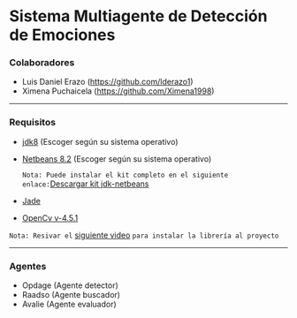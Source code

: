 # Sistema Multiagente de Detección de Emociones
### Colaboradores
  * Luis Daniel Erazo (https://github.com/lderazo1)
  * Ximena Puchaicela (https://github.com/Ximena1998)

---------------------------------

### Requisitos
* [jdk8](https://www.oracle.com/java/technologies/javase/javase-jdk8-downloads.html) (Escoger según su sistema operativo) 
* [Netbeans 8.2](https://netbeans.org/downloads/old/8.2/) (Escoger según su sistema operativo)

  ```Nota: Puede instalar el kit completo en el siguiente enlace:```[Descargar kit jdk-netbeans](https://www.oracle.com/technetwork/es/java/javase/downloads/jdk-netbeans-jsp-3413139-esa.html)
* [Jade](https://jade.tilab.com/dl.php?file=JADE-bin-4.5.0.zip)
* [OpenCv v-4.5.1](https://sourceforge.net/projects/opencvlibrary/files/4.5.1/opencv-4.5.1-vc14_vc15.exe/download)

```Nota: Resivar el``` [siguiente video](https://www.youtube.com/watch?v=6gs25eg49ss&ab_channel=JonathanMelgoza) ```para instalar la librería al proyecto``` 

---------------------------------

### Agentes
* Opdage (Agente detector)
* Raadso (Agente buscador)
* Avalie (Agente evaluador)
